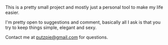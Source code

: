 This is a pretty small project and mostly just a personal tool to make my life easier.

I'm pretty open to suggestions and comment, basically all I ask is that you try to keep things
simple, elegant and sexy.

Contact me at putzpie@gmail.com for questions.